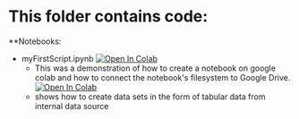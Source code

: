 # This folder contains code:
**Notebooks:
- myFirstScript.ipynb
[![Open In Colab](https://colab.research.google.com/assets/colab-badge.svg)](https://colab.research.google.com/github/LucasConnell/PGSS2020Lecture2/blob/master/MyNotebooks/myFirstScript.ipynb)
  - This was a demonstration of how to create a notebook on google colab and how to connect the notebook's filesystem to Google Drive. 
[![Open In Colab](https://colab.research.google.com/assets/colab-badge.svg)](https://colab.research.google.com/github/LucasConnell/PGSS2020Lecture2/blob/master/MyNotebooks/LoadingIRISdata.ipynb)
  - shows how to create data sets in the form of tabular data from internal data source
